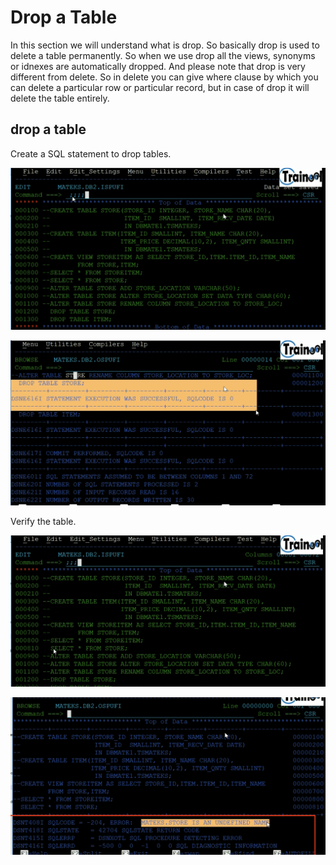 # Drop a Table

In this section we will understand what is drop. So basically drop is used to delete a table permanently. So when we use drop all the views, synonyms or idnexes are automatically dropped. And please note that drop is very different from delete. So in delete you can give where clause by which you can delete a particular row or particular record, but in case of drop it will delete the table entirely. 

## drop a table

Create a SQL statement to drop tables.

![image-10-01](/images/image-10-01.png)

![image-10-02](/images/image-10-02.png)

Verify the table.

![image-10-03](/images/image-10-03.png)

![image-10-04](/images/image-10-04.png)
